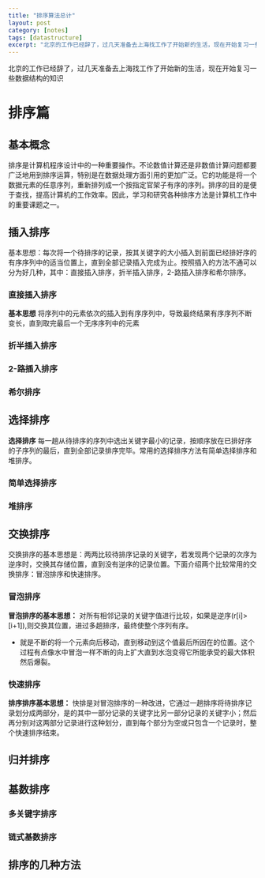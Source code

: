 ```yaml
---
title: "排序算法总计"
layout: post
category: [notes]
tags: [datastructure]
excerpt: "北京的工作已经辞了，过几天准备去上海找工作了开始新的生活，现在开始复习一些数据结构的知识"
---
```

北京的工作已经辞了，过几天准备去上海找工作了开始新的生活，现在开始复习一些数据结构的知识
# 排序篇

## 基本概念
排序是计算机程序设计中的一种重要操作。不论数值计算还是非数值计算问题都要广泛地用到排序运算，特别是在数据处理方面引用的更加广泛。它的功能是将一个数据元素的任意序列，重新排列成一个按指定官架子有序的序列。排序的目的是便于查找，提高计算机的工作效率。因此，学习和研究各种排序方法是计算机工作中的重要课题之一。

## 插入排序
基本思想：每次将一个待排序的记录，按其关键字的大小插入到前面已经排好序的有序序列中的适当位置上，直到全部记录插入完成为止。按照插入的方法不通可以分为好几种，其中：直接插入排序，折半插入排序，2-路插入排序和希尔排序。

### 直接插入排序

__基本思想__
将序列中的元素依次的插入到有序序列中，导致最终结果有序序列不断变长，直到取完最后一个无序序列中的元素

### 折半插入排序

### 2-路插入排序

### 希尔排序


## 选择排序

__选择排序__
每一趟从待排序的序列中选出关键字最小的记录，按顺序放在已排好序的子序列的最后，直到全部记录排序完毕。常用的选择排序方法有简单选择排序和堆排序。


### 简单选择排序

### 堆排序


## 交换排序
交换排序的基本思想是：两两比较待排序记录的关键字，若发现两个记录的次序为逆序时，交换其存储位置，直到没有逆序的记录位置。下面介绍两个比较常用的交换排序：冒泡排序和快速排序。

### 冒泡排序

__冒泡排序的基本思想：__
对所有相邻记录的关键字值进行比较，如果是逆序(r[i]>[i+1]),则交换其位置，进过多趟排序，最终使整个序列有序。

* 就是不断的将一个元素向后移动，直到移动到这个值最后所因在的位置。这个过程有点像水中冒泡一样不断的向上扩大直到水泡变得它所能承受的最大体积然后爆裂。

### 快速排序

__排序排序基本思想：__
快排是对冒泡排序的一种改进，它通过一趟排序将待排序记录划分成两部分，是的其中一部分记录的关键字比另一部分记录的关键字小；然后再分别对这两部分记录进行这种划分，直到每个部分为空或只包含一个记录时，整个快速排序结束。

## 归并排序


## 基数排序

### 多关键字排序

### 链式基数排序


## 排序的几种方法